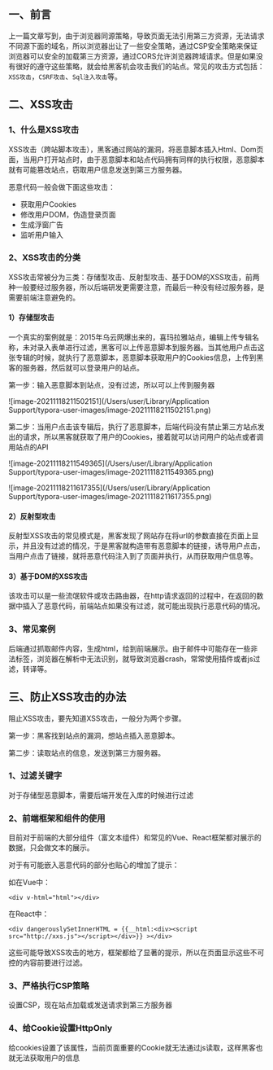 ## 一、前言

上一篇文章写到，由于浏览器同源策略，导致页面无法引用第三方资源，无法请求不同源下面的域名，所以浏览器出让了一些安全策略，通过CSP安全策略来保证浏览器可以安全的加载第三方资源，通过CORS允许浏览器跨域请求。但是如果没有很好的遵守这些策略，就会给黑客机会攻击我们的站点。常见的攻击方式包括：`XSS攻击`，`CSRF攻击`、`Sql注入攻击`等。

## 二、XSS攻击

### 1、什么是XSS攻击

XSS攻击（跨站脚本攻击），黑客通过网站的漏洞，将恶意脚本插入Html、Dom页面，当用户打开站点时，由于恶意脚本和站点代码拥有同样的执行权限，恶意脚本就有可能篡改站点，窃取用户信息发送到第三方服务器。

恶意代码一般会做下面这些攻击：

- 获取用户Cookies
- 修改用户DOM，伪造登录页面
- 生成浮窗广告
- 监听用户输入

### 2、XSS攻击的分类

XSS攻击常被分为三类：存储型攻击、反射型攻击、基于DOM的XSS攻击，前两种一般要经过服务器，所以后端研发更需要注意，而最后一种没有经过服务器，是需要前端注意避免的。

#### 1）存储型攻击

一个真实的案例就是：2015年乌云网爆出来的，喜玛拉雅站点，编辑上传专辑名称，未对录入表单进行过滤，黑客可以上传恶意脚本到服务器。当其他用户点击这张专辑的时候，就执行了恶意脚本，恶意脚本获取用户的Cookies信息，上传到黑客的服务器，然后就可以登录用户的站点。

第一步：输入恶意脚本到站点，没有过滤，所以可以上传到服务器

![image-20211118211502151](/Users/user/Library/Application Support/typora-user-images/image-20211118211502151.png)

第二步：当用户点击该专辑后，执行了恶意脚本，后端代码没有禁止第三方站点发出的请求，所以黑客就获取了用户的Cookies，接着就可以访问用户的站点或者调用站点的API

![image-20211118211549365](/Users/user/Library/Application Support/typora-user-images/image-20211118211549365.png)

![image-20211118211617355](/Users/user/Library/Application Support/typora-user-images/image-20211118211617355.png)

#### 2）反射型攻击

反射型XSS攻击的常见模式是，黑客发现了网站存在将url的参数直接在页面上显示，并且没有过滤的情况，于是黑客就构造带有恶意脚本的链接，诱导用户点击，当用户点击了链接，就将恶意代码注入到了页面并执行，从而获取用户信息等。



#### 3）基于DOM的XSS攻击

该攻击可以是一些流氓软件或攻击路由器，在http请求返回的过程中，在返回的数据中插入了恶意代码，前端站点如果没有过滤，就可能出现执行恶意代码的情况。



### 3、常见案例

后端通过抓取邮件内容，生成html，给到前端展示。由于邮件中可能存在一些非法标签，浏览器在解析中无法识别，就导致浏览器crash，常常使用插件或者js过滤，转译等。



##  三、防止XSS攻击的办法

阻止XSS攻击，要先知道XSS攻击，一般分为两个步骤。

第一步：黑客找到站点的漏洞，想站点插入恶意脚本。

第二步：读取站点的信息，发送到第三方服务器。

### 1、过滤关键字

对于存储型恶意脚本，需要后端开发在入库的时候进行过滤

### 2、前端框架和组件的使用

目前对于前端的大部分组件（富文本组件）和常见的Vue、React框架都对展示的数据，只会做文本的展示。

对于有可能嵌入恶意代码的部分也贴心的增加了提示：

如在Vue中：

```vue
<div v-html="html"></div>
```

在React中：

```react
<div dangerouslySetInnerHTML = {{__html:<div><script src="http://xxs.js"></script></div>}} ></div>
```

这些可能导致XSS攻击的地方，框架都给了显著的提示，所以在页面显示这些不可控的内容前要进行过滤。

### 3、严格执行CSP策略

设置CSP，现在站点加载或发送请求到第三方服务器

### 4、给Cookie设置HttpOnly

给cookies设置了该属性，当前页面重要的Cookie就无法通过js读取，这样黑客也就无法获取用户的信息


